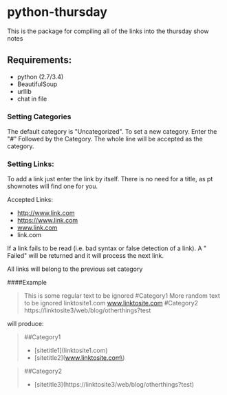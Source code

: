 # python-thursday
This is the package for compiling all of the links into the thursday show notes

## Requirements:
* python (2.7/3.4)
* BeautifulSoup
* urllib
* chat in file

### Setting Categories
The default category is "Uncategorized". To set a new category. Enter the "#" Followed by the Category. The whole line will be accepted as the category.

### Setting Links:
To add a link just enter the link by itself. There is no need for a title, as pt shownotes will find one for you. 

Accepted Links:
* http://www.link.com
* https://www.link.com
* www.link.com
* link.com

If a link fails to be read (i.e. bad syntax or false detection of a link). A "<link> Failed" will be returned and it will process the next link.

All links will belong to the previous set category

####Example
> This is some regular text to be ignored
>  \#Category1
> More random text to be ignored
> linktosite1.com
> www.linktosite.com 
> \#Category2
>https://linktosite3/web/blog/otherthings?test

will produce:

> ##Category1
>* [sitetitle1]\(linktosite1.com\)
>* [sitetitle2]\(www.linktosite.com\)

> ##Category2
>* [sitetitle3]\(https://linktosite3/web/blog/otherthings?test\)
